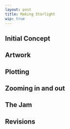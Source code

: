 ```yaml
---
layout: post
title: Making Starlight
wip: true
---
```




## Initial Concept

## Artwork

## Plotting

## Zooming in and out

## The Jam

## Revisions

